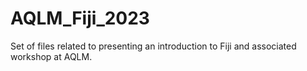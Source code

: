 # AQLM_Fiji_2023
Set of files related to presenting an introduction to Fiji and associated workshop at AQLM.
